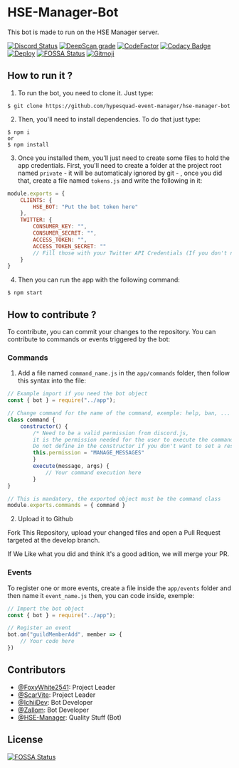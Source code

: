 # HSE-Manager-Bot
This bot is made to run on the HSE Manager server.

[![Discord Status](https://img.shields.io/endpoint?url=https://api.scarvite.de/dc/StatusBadge/622505991098990602?simple=true&logo=discord&logoColor=white)](https://discord.gg/szrr7mc) 
[![DeepScan grade](https://deepscan.io/api/teams/10219/projects/13905/branches/246157/badge/grade.svg)](https://deepscan.io/dashboard#view=project&tid=10219&pid=13905&bid=246157)
[![CodeFactor](https://www.codefactor.io/repository/github/hypesquad-event-manager/hse-manager-bot/badge)](https://www.codefactor.io/repository/github/hypesquad-event-manager/hse-manager-bot)
[![Codacy Badge](https://app.codacy.com/project/badge/Grade/3850013bb0ca4a1580b62a15635472b7)](https://www.codacy.com/gh/HypeSquad-Event-Manager/HSE-Manager-Bot/dashboard?utm_source=github.com&amp;utm_medium=referral&amp;utm_content=HypeSquad-Event-Manager/HSE-Manager-Bot&amp;utm_campaign=Badge_Grade)
[![Deploy](https://github.com/HypeSquad-Event-Manager/HSE-Manager-Bot/workflows/Deploy/badge.svg?branch=master)](https://github.com/HypeSquad-Event-Manager/HSE-Manager-Bot/actions?query=workflow%3ADeploy)
[![FOSSA Status](https://app.fossa.com/api/projects/git%2Bgithub.com%2FHypeSquad-Event-Manager%2FHSE-Manager-Bot.svg?type=shield)](https://app.fossa.com/projects/git%2Bgithub.com%2FHypeSquad-Event-Manager%2FHSE-Manager-Bot?ref=badge_shield)
[![Gitmoji](https://img.shields.io/badge/gitmoji-%20😜%20😍-FFDD67.svg?style=flat-square)](https://gitmoji.carloscuesta.me)


## How to run it ?
1. To run the bot, you need to clone it. Just type:
```shell
$ git clone https://github.com/hypesquad-event-manager/hse-manager-bot
```
2. Then, you'll need to install dependencies. To do that just type:
```shell
$ npm i
or
$ npm install
```
3. Once you installed them, you'll just need to create some files to hold the app credentials. First, you'll need to create a folder at the project root named `private` - it will be automaticaly ignored by git - , once you did that, create a file named `tokens.js` and write the following in it:
```js
module.exports = {
    CLIENTS: {
        HSE_BOT: "Put the bot token here"
    },
    TWITTER: {
        CONSUMER_KEY: "",
        CONSUMER_SECRET: "",
        ACCESS_TOKEN: "",
        ACCESS_TOKEN_SECRET: ""
        // Fill those with your Twitter API Credentials (If you don't need The functionality, leave those empty.)
    }
}
``` 
4. Then you can run the app with the following command:
```shell
$ npm start
```

## How to contribute ?
To contribute, you can commit your changes to the repository. You can contribute to commands or events triggered by the bot:

### Commands
1. Add a file named `command_name.js` in the `app/commands` folder, then follow this syntax into the file:
```js
// Example import if you need the bot object
const { bot } = require("../app"); 

// Change command for the name of the command, exemple: help, ban, ...
class command {
    constructor() {
        /* Need to be a valid permission from discord.js, 
        it is the permission needed for the user to execute the command.
        Do not define in the constructor if you don't want to set a restriction*/
        this.permission = "MANAGE_MESSAGES" 
        }
        execute(message, args) {
            // Your command execution here
        }
}

// This is mandatory, the exported object must be the command class
module.exports.commands = { command }
```
2. Upload it to Github

Fork This Repository, upload your changed files and open a Pull Request targeted at the develop branch.

If We Like what you did and think it's a good adition, we will merge your PR.

### Events
To register one or more events, create a file inside the `app/events` folder and then name it `event_name.js` then, you can code inside, exemple:
```js
// Import the bot object
const { bot } = require("../app");

// Register an event
bot.on("guildMemberAdd", member => {
    // Your code here
})
```

## Contributors
- [@FoxyWhite2541](https://github.com/FoxyWhite2541): Project Leader
- [@ScarVite](https://github.com/ScarVite): Project Leader
- [@IchiiDev](https://github.com/IchiiDev): Bot Developer
- [@Zallom](https://github.com/Zallom): Bot Developer
- [@HSE-Manager](https://github.com/HSE-Manager): Quality Stuff (Bot)

## License
[![FOSSA Status](https://app.fossa.com/api/projects/git%2Bgithub.com%2FHypeSquad-Event-Manager%2FHSE-Manager-Bot.svg?type=large)](https://app.fossa.com/projects/git%2Bgithub.com%2FHypeSquad-Event-Manager%2FHSE-Manager-Bot?ref=badge_large)
